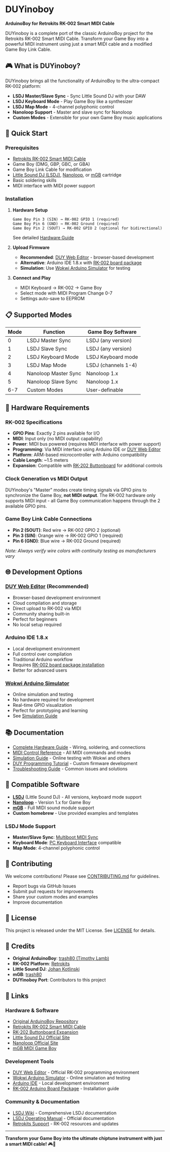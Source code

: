 # DUYinoboy

**ArduinoBoy for Retrokits RK-002 Smart MIDI Cable**

DUYinoboy is a complete port of the classic ArduinoBoy project for the Retrokits RK-002 Smart MIDI Cable. Transform your Game Boy into a powerful MIDI instrument using just a smart MIDI cable and a modified Game Boy Link Cable.

## 🎮 What is DUYinoboy?

DUYinoboy brings all the functionality of ArduinoBoy to the ultra-compact RK-002 platform:

- **LSDJ Master/Slave Sync** - Sync Little Sound DJ with your DAW
- **LSDJ Keyboard Mode** - Play Game Boy like a synthesizer  
- **LSDJ Map Mode** - 4-channel polyphonic control
- **Nanoloop Support** - Master and slave sync for Nanoloop
- **Custom Modes** - Extensible for your own Game Boy music applications

## 🚀 Quick Start

### Prerequisites
- [Retrokits RK-002 Smart MIDI Cable](https://retrokits.com/shop/rk002/)
- Game Boy (DMG, GBP, GBC, or GBA)
- Game Boy Link Cable for modification
- [Little Sound DJ (LSDJ)](https://www.littlesounddj.com/), [Nanoloop](http://www.nanoloop.com/), or [mGB](https://github.com/trash80/mGB) cartridge
- Basic soldering skills
- MIDI interface with MIDI power support

### Installation

1. **Hardware Setup**
   ```
   Game Boy Pin 3 (SIN) → RK-002 GPIO 1 (required)
   Game Boy Pin 6 (GND) → RK-002 Ground (required)
   Game Boy Pin 2 (SOUT) → RK-002 GPIO 2 (optional for bidirectional)
   ```
   See detailed [Hardware Guide](docs/hardware-guide.md)

2. **Upload Firmware**
   - **Recommended**: [DUY Web Editor](https://duy.retrokits.com/) - browser-based development
   - **Alternative**: Arduino IDE 1.8.x with [RK-002 board package](https://retrokits.com/rk002-duy/)
   - **Simulation**: Use [Wokwi Arduino Simulator](https://wokwi.com/arduino) for testing

3. **Connect and Play**
   - MIDI Keyboard → RK-002 → Game Boy
   - Select mode with MIDI Program Change 0-7
   - Settings auto-save to EEPROM

## 📋 Supported Modes

| Mode | Function | Game Boy Software |
|------|----------|-------------------|
| 0 | LSDJ Master Sync | LSDJ (any version) |
| 1 | LSDJ Slave Sync | LSDJ (any version) |
| 2 | LSDJ Keyboard Mode | LSDJ Keyboard mode |
| 3 | LSDJ Map Mode | LSDJ (channels 1-4) |
| 4 | Nanoloop Master Sync | Nanoloop 1.x |
| 5 | Nanoloop Slave Sync | Nanoloop 1.x |
| 6-7 | Custom Modes | User-definable |

## 🔧 Hardware Requirements

### RK-002 Specifications
- **GPIO Pins**: Exactly 2 pins available for I/O
- **MIDI**: Input only (no MIDI output capability)
- **Power**: MIDI bus powered (requires MIDI interface with power support)
- **Programming**: Via MIDI interface using Arduino IDE or [DUY Web Editor](https://duy.retrokits.com/)
- **Platform**: ARM-based microcontroller with Arduino compatibility
- **Cable Length**: ~1.5 meters
- **Expansion**: Compatible with [RK-202 Buttonboard](https://retrokits.com/shop/rk202/) for additional controls

### Clock Generation vs MIDI Output
DUYinoboy's "Master" modes create timing signals via GPIO pins to synchronize the Game Boy, **not MIDI output**. The RK-002 hardware only supports MIDI input - all Game Boy communication happens through the 2 available GPIO pins.

### Game Boy Link Cable Connections
- **Pin 2 (SOUT)**: Red wire → RK-002 GPIO 2 (optional)
- **Pin 3 (SIN)**: Orange wire → RK-002 GPIO 1 (required)
- **Pin 6 (GND)**: Blue wire → RK-002 Ground (required)

*Note: Always verify wire colors with continuity testing as manufacturers vary*

## 🌐 Development Options

### [DUY Web Editor](https://duy.retrokits.com/) (Recommended)
- Browser-based development environment
- Cloud compilation and storage
- Direct upload to RK-002 via MIDI
- Community sharing built-in
- Perfect for beginners
- No local setup required

### Arduino IDE 1.8.x
- Local development environment
- Full control over compilation
- Traditional Arduino workflow
- Requires [RK-002 board package installation](https://retrokits.com/rk002-duy/)
- Better for advanced users

### [Wokwi Arduino Simulator](https://wokwi.com/arduino)
- Online simulation and testing
- No hardware required for development
- Real-time GPIO visualization
- Perfect for prototyping and learning
- See [Simulation Guide](docs/simulation-guide.md)

## 📚 Documentation

- [Complete Hardware Guide](docs/hardware-guide.md) - Wiring, soldering, and connections
- [MIDI Control Reference](docs/midi-reference.md) - All MIDI commands and modes
- [Simulation Guide](docs/simulation-guide.md) - Online testing with Wokwi and others
- [DUY Programming Tutorial](docs/duy-programming.md) - Custom firmware development
- [Troubleshooting Guide](docs/troubleshooting.md) - Common issues and solutions

## 🎵 Compatible Software

- **[LSDJ](https://www.littlesounddj.com/)** (Little Sound DJ) - All versions, keyboard mode support
- **[Nanoloop](http://www.nanoloop.com/)** - Version 1.x for Game Boy
- **[mGB](https://github.com/trash80/mGB)** - Full MIDI sound module support
- **Custom homebrew** - Use provided examples and templates

### LSDJ Mode Support
- **Master/Slave Sync**: [Multiboot MIDI Sync](https://littlesounddj.fandom.com/wiki/Multiboot_MIDI_Sync)
- **Keyboard Mode**: [PC Keyboard Interface](https://littlesounddj.fandom.com/wiki/PC_Keyboard_Interface) compatible
- **Map Mode**: 4-channel polyphonic control

## 🤝 Contributing

We welcome contributions! Please see [CONTRIBUTING.md](CONTRIBUTING.md) for guidelines.

- Report bugs via GitHub Issues
- Submit pull requests for improvements
- Share your custom modes and examples
- Improve documentation

## 📄 License

This project is released under the MIT License. See [LICENSE](LICENSE) for details.

## 🙏 Credits

- **Original ArduinoBoy**: [trash80 (Timothy Lamb)](https://github.com/trash80/Arduinoboy)
- **RK-002 Platform**: [Retrokits](https://retrokits.com/)
- **Little Sound DJ**: [Johan Kotlinski](https://www.littlesounddj.com/)
- **mGB**: [trash80](https://github.com/trash80/mGB)
- **DUYinoboy Port**: Contributors to this project

## 🔗 Links

### Hardware & Software
- [Original ArduinoBoy Repository](https://github.com/trash80/Arduinoboy)
- [Retrokits RK-002 Smart MIDI Cable](https://retrokits.com/shop/rk002/)
- [RK-202 Buttonboard Expansion](https://retrokits.com/shop/rk202/)
- [Little Sound DJ Official Site](https://www.littlesounddj.com/)
- [Nanoloop Official Site](http://www.nanoloop.com/)
- [mGB MIDI Game Boy](https://github.com/trash80/mGB)

### Development Tools
- [DUY Web Editor](https://duy.retrokits.com/) - Official RK-002 programming environment
- [Wokwi Arduino Simulator](https://wokwi.com/arduino) - Online simulation and testing
- [Arduino IDE](https://www.arduino.cc/en/software) - Local development environment
- [RK-002 Arduino Board Package](https://retrokits.com/rk002-duy/) - Installation guide

### Community & Documentation
- [LSDJ Wiki](https://littlesounddj.fandom.com/wiki/Little_Sound_Dj_Wiki) - Comprehensive LSDJ documentation
- [LSDJ Operating Manual](https://www.littlesounddj.com/lsd/latest/documentation/LSDj_9_2_6.pdf) - Official documentation
- [Retrokits Support](https://retrokits.com/category/rk002/) - RK-002 resources and updates

---

**Transform your Game Boy into the ultimate chiptune instrument with just a smart MIDI cable!** 🎮🎵
